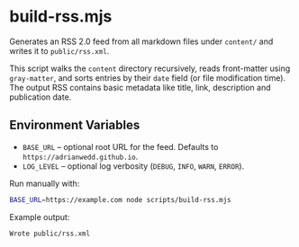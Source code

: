 # build-rss.mjs

Generates an RSS 2.0 feed from all markdown files under `content/` and writes it to `public/rss.xml`.

This script walks the `content` directory recursively, reads front-matter using `gray-matter`, and sorts entries by their `date` field (or file modification time). The output RSS contains basic metadata like title, link, description and publication date.

## Environment Variables

- `BASE_URL` – optional root URL for the feed. Defaults to `https://adrianwedd.github.io`.
- `LOG_LEVEL` – optional log verbosity (`DEBUG`, `INFO`, `WARN`, `ERROR`).

Run manually with:

```bash
BASE_URL=https://example.com node scripts/build-rss.mjs
```

Example output:

```text
Wrote public/rss.xml
```
